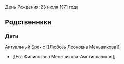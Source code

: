 День Рождения: 23 июля 1971 года

## Родственники
### Дети
Актуальный Брак с [[Любовь Леоновна Меньшикова]]
- [[Ева Филипповна Меньшикова-Амстиславская]]